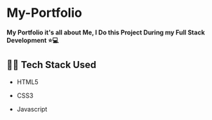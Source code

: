 # My-Portfolio

**My Portfolio it's all about Me, I Do this Project During my Full Stack Development ⭐💻**

## 👩‍💻 Tech Stack Used

- HTML5

- CSS3
  
- Javascript

## 
